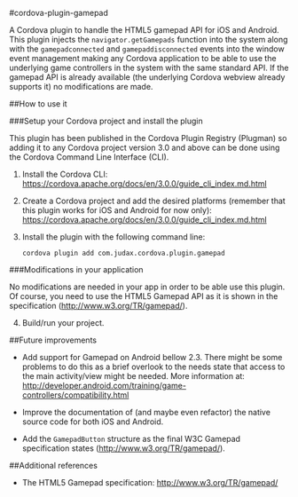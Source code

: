 #cordova-plugin-gamepad

A Cordova plugin to handle the HTML5 gamepad API for iOS and Android. This plugin injects the `navigator.getGamepads` function into the system along with the `gamepadconnected` and `gamepaddisconnected` events into the window event management making any Cordova application to be able to use the underlying game controllers in the system with the same standard API. If the gamepad API is already available (the underlying Cordova webview already supports it) no modifications are made.

##How to use it

###Setup your Cordova project and install the plugin

This plugin has been published in the Cordova Plugin Registry (Plugman) so adding it to any Cordova project version 3.0 and above can be done using the Cordova Command Line Interface (CLI).

1. Install the Cordova CLI: https://cordova.apache.org/docs/en/3.0.0/guide_cli_index.md.html
2. Create a Cordova project and add the desired platforms (remember that this plugin works for iOS and Android for now only): https://cordova.apache.org/docs/en/3.0.0/guide_cli_index.md.html
3. Install the plugin with the following command line:

	`cordova plugin add com.judax.cordova.plugin.gamepad`

###Modifications in your application

No modifications are needed in your app in order to be able use this plugin. Of course, you need to use the HTML5 Gamepad API as it is shown in the specification (http://www.w3.org/TR/gamepad/).

4. Build/run your project.

##Future improvements

* Add support for Gamepad on Android bellow 2.3. There might be some problems to do this as a brief overlook to the needs state that access to the main activity/view might be needed. More information at: http://developer.android.com/training/game-controllers/compatibility.html

* Improve the documentation of (and maybe even refactor) the native source code for both iOS and Android.

* Add the `GamepadButton` structure as the final W3C Gamepad specification states (http://www.w3.org/TR/gamepad/).

##Additional references

* The HTML5 Gamepad specification: http://www.w3.org/TR/gamepad/

